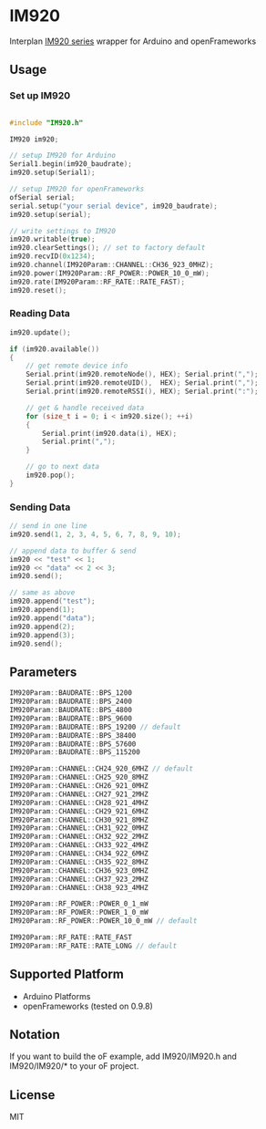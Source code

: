 # IM920
Interplan [IM920 series](http://www.interplan.co.jp/solution/wireless/im920.php) wrapper for Arduino and openFrameworks

## Usage
### Set up IM920

```c++

#include "IM920.h"

IM920 im920;

// setup IM920 for Arduino
Serial1.begin(im920_baudrate);
im920.setup(Serial1);

// setup IM920 for openFrameworks
ofSerial serial;
serial.setup("your serial device", im920_baudrate);
im920.setup(serial);

// write settings to IM920
im920.writable(true);
im920.clearSettings(); // set to factory default
im920.recvID(0x1234);
im920.channel(IM920Param::CHANNEL::CH36_923_0MHZ);
im920.power(IM920Param::RF_POWER::POWER_10_0_mW);
im920.rate(IM920Param::RF_RATE::RATE_FAST);
im920.reset();
```

### Reading Data
``` c++
im920.update();

if (im920.available())
{
    // get remote device info
    Serial.print(im920.remoteNode(), HEX); Serial.print(",");
    Serial.print(im920.remoteUID(),  HEX); Serial.print(",");
    Serial.print(im920.remoteRSSI(), HEX); Serial.print(":");

    // get & handle received data
    for (size_t i = 0; i < im920.size(); ++i)
    {
        Serial.print(im920.data(i), HEX);
        Serial.print(",");
    }

    // go to next data
    im920.pop();
}
```

### Sending Data

``` c++
// send in one line
im920.send(1, 2, 3, 4, 5, 6, 7, 8, 9, 10);

// append data to buffer & send
im920 << "test" << 1;
im920 << "data" << 2 << 3;
im920.send();

// same as above
im920.append("test");
im920.append(1);
im920.append("data");
im920.append(2);
im920.append(3);
im920.send();
```

## Parameters

``` c++
IM920Param::BAUDRATE::BPS_1200
IM920Param::BAUDRATE::BPS_2400
IM920Param::BAUDRATE::BPS_4800
IM920Param::BAUDRATE::BPS_9600
IM920Param::BAUDRATE::BPS_19200 // default
IM920Param::BAUDRATE::BPS_38400
IM920Param::BAUDRATE::BPS_57600
IM920Param::BAUDRATE::BPS_115200

IM920Param::CHANNEL::CH24_920_6MHZ // default
IM920Param::CHANNEL::CH25_920_8MHZ
IM920Param::CHANNEL::CH26_921_0MHZ
IM920Param::CHANNEL::CH27_921_2MHZ
IM920Param::CHANNEL::CH28_921_4MHZ
IM920Param::CHANNEL::CH29_921_6MHZ
IM920Param::CHANNEL::CH30_921_8MHZ
IM920Param::CHANNEL::CH31_922_0MHZ
IM920Param::CHANNEL::CH32_922_2MHZ
IM920Param::CHANNEL::CH33_922_4MHZ
IM920Param::CHANNEL::CH34_922_6MHZ
IM920Param::CHANNEL::CH35_922_8MHZ
IM920Param::CHANNEL::CH36_923_0MHZ
IM920Param::CHANNEL::CH37_923_2MHZ
IM920Param::CHANNEL::CH38_923_4MHZ

IM920Param::RF_POWER::POWER_0_1_mW
IM920Param::RF_POWER::POWER_1_0_mW
IM920Param::RF_POWER::POWER_10_0_mW // default

IM920Param::RF_RATE::RATE_FAST
IM920Param::RF_RATE::RATE_LONG // default
```

## Supported Platform

- Arduino Platforms
- openFrameworks (tested on 0.9.8)


## Notation

If you want to build the oF example, add IM920/IM920.h and IM920/IM920/* to your oF project.


## License

MIT